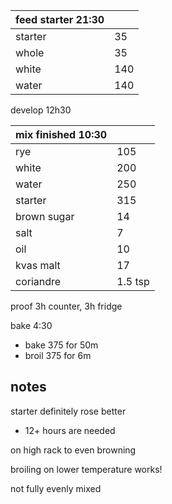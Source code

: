 | feed starter 21:30 |  |
| ----------- |:----|
| starter     | 35 |
| whole       | 35 |
| white       | 140 |
| water       | 140 |

develop 12h30

| mix finished 10:30 |  |
| ----------- |:----|
| rye         | 105 |
| white       | 200 |
| water       | 250 |
| starter     | 315 |
| brown sugar |  14 |
| salt        |   7 |
| oil         |  10 |
| kvas malt   |  17 |
| coriandre   | 1.5 tsp |


proof 3h counter, 3h fridge

bake 4:30
- bake 375 for 50m
- broil 375 for 6m


## notes

starter definitely rose better
- 12+ hours are needed

on high rack to even browning

broiling on lower temperature works!

not fully evenly mixed

